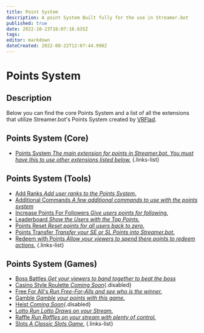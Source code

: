 ```yaml
---
title: Point System
description: A point System Built fully for the use in Streamer.bot
published: true
date: 2022-10-23T16:07:18.635Z
tags: 
editor: markdown
dateCreated: 2022-08-22T12:07:44.998Z
---
```


# Points System

## Description

Below you can find the core Points System and a list of all the extensions that utilize Streamer.bot's Points System created by [VRFlad](https://www.twitch.tv/VRFlad).

## Points System (Core)

* [Points System  *The main extension for points in Streamer.bot.  You must have this to use other extensions listed below.*](/extensions/points-system/points-system-core)
{.links-list}

## Points System (Tools)


* [Add Ranks  *Add user ranks to the Points System.*](/extensions/points-system/points-system-add-ranks)
* [Additional Commands *A few additional commands to use with the points system*](/extensions/points-system/additional-commands)
* [Increase Points For Followers *Give users points for following.*](/extensions/points-system/points-system-followers)
* [Leaderboard *Show the Users with the Top Points.*](/extensions/points-system/points-system-leaderboard)
* [Points Reset *Reset points for all users back to zero.*](/extensions/points-system/points-system-points-reset)
* [Points Transfer  *Transfer your SE or SL Points into Streamer.bot.*](/extensions/points-system/points-system-points-transfer)
* [Redeem with Points *Allow your viewers to spend there points to redeem actions.*](/en/extensions/points-system/redeem-with-points)
{.links-list}

## Points System (Games)

* [Boss Battles *Get your viewers to band together to beat the boss*](/extensions/points-system/points-system-boss-battles)
* [Casino Style Roulette *Coming Soon*](/extensions/points-system/points-system-roulette){.disabled}
* [Free For All's *Run Free-For-Alls and see who is the winner.*](/extensions/points-system/points-system-free-for-alls)
* [Gamble *Gamble your points with this game.*](/extensions/points-system/points-system-gamble)
* [Heist *Coming Soon*](/extensions/points-system/points-system-heist){.disabled}
* [Lotto *Run Lotto Draws on your Stream.*](/extensions/points-system/points-system-lotto)
* [Raffle *Run Raffles on your stream with plenty of control.*](/extensions/points-system/points-system-raffle)
* [Slots *A Classic Slots Game.*](/extensions/points-system/points-system-slots)
{.links-list}



